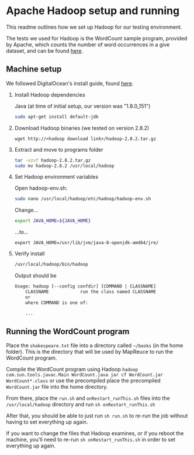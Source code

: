 # Apache Hadoop setup and running

This readme outlines how we set up Hadoop for our testing environment.

The tests we used for Hadoop is the WordCount sample program, provided by Apache, which counts the number of word occurrences in a give dataset, and can be found [here](https://hadoop.apache.org/docs/stable/hadoop-mapreduce-client/hadoop-mapreduce-client-core/MapReduceTutorial.html).

## Machine setup
We followed DigitalOcean's install guide, found [here](https://www.digitalocean.com/community/tutorials/how-to-install-hadoop-in-stand-alone-mode-on-ubuntu-16-04).
1. Install Hadoop dependencies

	Java (at time of initial setup, our version was "1.8.0_151")
	```sh
	sudo apt-get install default-jdk
	```

2. Download Hadoop binaries (we tested on version 2.8.2)
	```
	wget http://<hadoop download link>/hadoop-2.8.2.tar.gz
	```

3. Extract and move to programs folder
	```sh
	tar -xzvf hadoop-2.8.2.tar.gz
	sudo mv hadoop-2.8.2 /usr/local/hadoop
	```

4. Set Hadoop environment variables

	Open hadoop-env.sh:
	```sh
	sudo nano /usr/local/hadoop/etc/hadoop/hadoop-env.sh
	```
	Change...
	```sh
	export JAVA_HOME=${JAVA_HOME}
	```
	...to...
	```
	export JAVA_HOME=/usr/lib/jvm/java-8-openjdk-amd64/jre/
	```

5. Verify install
	```sh
	/usr/local/hadoop/bin/hadoop
	```

	Output should be 
	```bash
	Usage: hadoop [--config confdir] [COMMAND | CLASSNAME]
		CLASSNAME            run the class named CLASSNAME
		or
		where COMMAND is one of:

		...
	```

## Running the WordCount program
Place the `shakespeare.txt` file into a directory called `~/books` (in the home folder). This is the directory that will be used by MapReuce to run the WordCount program.

Compile the WordCount program using Hadoop
	```
	hadoop com.sun.tools.javac.Main WordCount.java
	jar cf WordCount.jar WordCount*.class
	```
or use the precompiled place the precompiled `WordCount.jar` file into the home directory.

From there, place the `run.sh` and `onRestart_runThis.sh` files into the `/usr/local/hadoop` directory and run `sh onRestart_runThis.sh`

After that, you should be able to just run `sh run.sh` to re-run the job without having to set everything up again.

If you want to change the files that Hadoop examines, or if you reboot the machine, you'll need to re-run `sh onRestart_runThis.sh` in order to set everything up again.